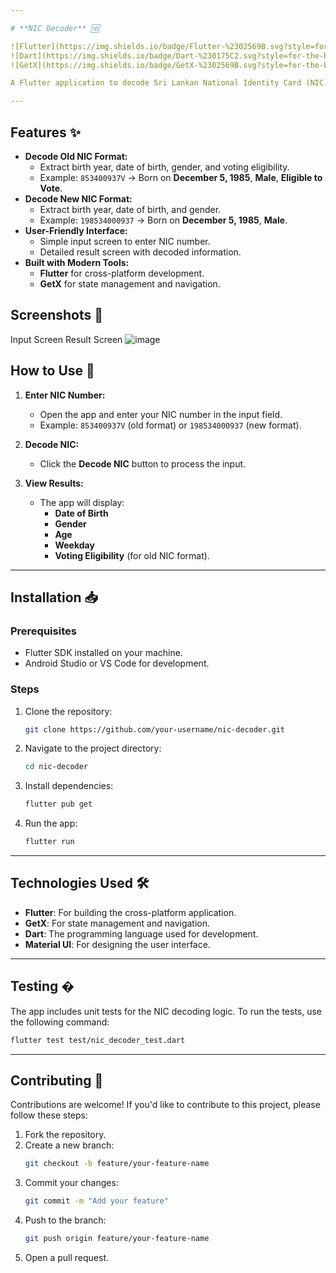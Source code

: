 ```yaml
---

# **NIC Decoder** 🆔

![Flutter](https://img.shields.io/badge/Flutter-%2302569B.svg?style=for-the-badge&logo=Flutter&logoColor=white)
![Dart](https://img.shields.io/badge/Dart-%230175C2.svg?style=for-the-badge&logo=Dart&logoColor=white)
![GetX](https://img.shields.io/badge/GetX-%2302569B.svg?style=for-the-badge&logo=GetX&logoColor=white)

A Flutter application to decode Sri Lankan National Identity Card (NIC) numbers. This app can extract information such as **date of birth**, **gender**, **age**, **weekday**, and **voting eligibility** from both old (9-digit) and new (12-digit) NIC formats.

---
```


## **Features** ✨

- **Decode Old NIC Format:**
  - Extract birth year, date of birth, gender, and voting eligibility.
  - Example: `853400937V` → Born on **December 5, 1985**, **Male**, **Eligible to Vote**.
- **Decode New NIC Format:**
  - Extract birth year, date of birth, and gender.
  - Example: `198534000937` → Born on **December 5, 1985**, **Male**.
- **User-Friendly Interface:**
  - Simple input screen to enter NIC number.
  - Detailed result screen with decoded information.
- **Built with Modern Tools:**
  - **Flutter** for cross-platform development.
  - **GetX** for state management and navigation.

## **Screenshots** 📸
Input Screen	Result Screen
![image](https://github.com/user-attachments/assets/1c8e558b-7f00-41e9-bd4b-a2a7abe22dba)
	
 


## **How to Use** 🚀

1. **Enter NIC Number:**
   - Open the app and enter your NIC number in the input field.
   - Example: `853400937V` (old format) or `198534000937` (new format).

2. **Decode NIC:**
   - Click the **Decode NIC** button to process the input.

3. **View Results:**
   - The app will display:
     - **Date of Birth**
     - **Gender**
     - **Age**
     - **Weekday**
     - **Voting Eligibility** (for old NIC format).

---

## **Installation** 📥

### **Prerequisites**
- Flutter SDK installed on your machine.
- Android Studio or VS Code for development.

### **Steps**
1. Clone the repository:
   ```bash
   git clone https://github.com/your-username/nic-decoder.git
   ```
2. Navigate to the project directory:
   ```bash
   cd nic-decoder
   ```
3. Install dependencies:
   ```bash
   flutter pub get
   ```
4. Run the app:
   ```bash
   flutter run
   ```

---

## **Technologies Used** 🛠️

- **Flutter**: For building the cross-platform application.
- **GetX**: For state management and navigation.
- **Dart**: The programming language used for development.
- **Material UI**: For designing the user interface.

---

## **Testing** �

The app includes unit tests for the NIC decoding logic. To run the tests, use the following command:

```bash
flutter test test/nic_decoder_test.dart
```

---

## **Contributing** 🤝

Contributions are welcome! If you'd like to contribute to this project, please follow these steps:

1. Fork the repository.
2. Create a new branch:
   ```bash
   git checkout -b feature/your-feature-name
   ```
3. Commit your changes:
   ```bash
   git commit -m "Add your feature"
   ```
4. Push to the branch:
   ```bash
   git push origin feature/your-feature-name
   ```
5. Open a pull request.
